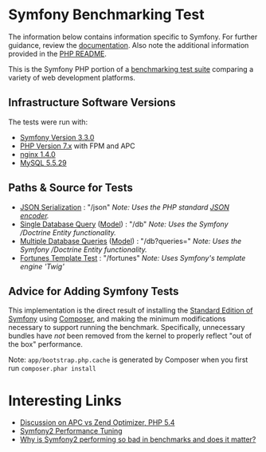 # Symfony Benchmarking Test

The information below contains information specific to Symfony. 
For further guidance, review the 
[documentation](http://frameworkbenchmarks.readthedocs.org/en/latest/). 
Also note the additional information provided in the [PHP README](../).

This is the Symfony PHP portion of a [benchmarking test suite](../../) comparing a variety of web development platforms.

## Infrastructure Software Versions

The tests were run with:

* [Symfony Version 3.3.0](http://symfony.com/)
* [PHP Version 7.x](http://www.php.net/) with FPM and APC
* [nginx 1.4.0](http://nginx.org/)
* [MySQL 5.5.29](https://dev.mysql.com/)

## Paths & Source for Tests

* [JSON Serialization](src/Skamander/BenchmarkBundle/Controller/BenchController.php)
: "/json" _Note: Uses the PHP standard 
[JSON encoder](http://www.php.net/manual/en/function.json-encode.php)._
* [Single Database Query](src/Skamander/BenchmarkBundle/Controller/BenchController.php) ([Model](src/Skamander/BenchmarkBundle/Entity/World.php))
: "/db" _Note: Uses the Symfony /Doctrine Entity functionality._
* [Multiple Database Queries](src/Skamander/BenchmarkBundle/Controller/BenchController.php) ([Model](src/Skamander/BenchmarkBundle/Entity/World.php))
: "/db?queries=" _Note: Uses the Symfony /Doctrine Entity functionality._
* [Fortunes Template Test](src/Skamander/BenchmarkBundle/Controller/BenchController.php)
: "/fortunes" _Note: Uses Symfony's template engine 'Twig'_

## Advice for Adding Symfony Tests

This implementation is the direct result of installing the 
[Standard Edition of Symfony](https://github.com/symfony/symfony-standard) using [Composer](https://getcomposer.org/), and making 
the minimum modifications necessary to support 
running the benchmark. Specifically, unnecessary bundles 
have *not* been removed from the kernel to properly 
reflect "out of the box" performance.

Note: `app/bootstrap.php.cache` is generated by Composer
when you first run `composer.phar install`

# Interesting Links

* [Discussion on APC vs Zend Optimizer, PHP 5.4](http://www.ricardclau.com/2013/03/apc-vs-zend-optimizer-benchmarks-with-symfony2/)
* [Symfony2 Performance Tuning](http://symfony.com/doc/current/book/performance.html)
* [Why is Symfony2 performing so bad in benchmarks and does it matter?](http://stackoverflow.com/questions/16696763/why-is-symfony2-performing-so-bad-in-benchmarks-and-does-it-matter)
